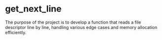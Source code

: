 # get_next_line
The purpose of the project is to develop a function that reads a file descriptor line by line, handling various edge cases and memory allocation efficiently.
